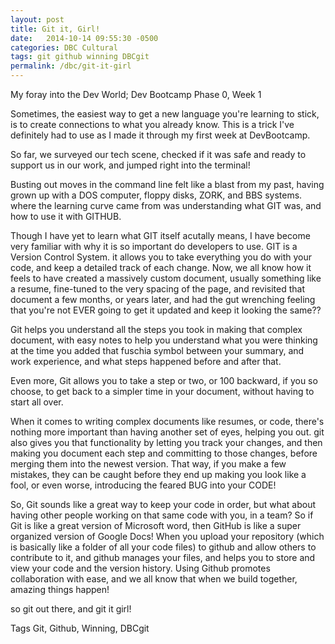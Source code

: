 ```yaml
---
layout: post
title: Git it, Girl!
date:   2014-10-14 09:55:30 -0500
categories: DBC Cultural
tags: git github winning DBCgit
permalink: /dbc/git-it-girl
---
```

My foray into the Dev World; Dev Bootcamp Phase 0, Week 1

Sometimes, the easiest way to get a new language you're learning to stick, is to create connections to what you already know. This is a trick I've definitely had to use as I made it through my first week at DevBootcamp.

So far, we surveyed our tech scene, checked if it was safe and ready to support us in our work, and jumped right into the terminal!

Busting out moves in the command line felt like a blast from my past, having grown up with a DOS computer, floppy disks, ZORK, and BBS systems. where the learning curve came from was understanding what GIT was, and how to use it with GITHUB.

Though I have yet to learn what GIT itself acutally means, I have become very familiar with why it is so important do developers to use. GIT is a Version Control System. it allows you to take everything you do with your code, and keep a detailed track of each change. Now, we all know how it feels to have created a massively custom document, usually something like a resume, fine-tuned to the very spacing of the page, and revisited that document a few months, or years later, and had the gut wrenching feeling that you're not EVER going to get it updated and keep it looking the same??

Git helps you understand all the steps you took in making that complex document, with easy notes to help you understand what you were thinking at the time you added that fuschia symbol between your summary, and work experience, and what steps happened before and after that.

Even more, Git allows you to take a step or two, or 100 backward, if you so choose, to get back to a simpler time in your document, without having to start all over.

When it comes to writing complex documents like resumes, or code, there's nothing more important than having another set of eyes, helping you out. git also gives you that functionality by letting you track your changes, and then making you document each step and committing to those changes, before merging them into the newest version. That way, if you make a few mistakes, they can be caught before they end up making you look like a fool, or even worse, introducing the feared BUG into your CODE!

So, Git sounds like a great way to keep your code in order, but what about having other people working on that same code with you, in a team? So if Git is like a great version of Microsoft word, then GitHub is like a super organized version of Google Docs! When you upload your repository (which is basically like a folder of all your code files) to github and allow others to contribute to it, and github manages your files, and helps you to store and view your code and the version history. Using Github promotes collaboration with ease, and we all know that when we build together, amazing things happen!

so git out there, and git it girl!

Tags
Git, Github, Winning, DBCgit